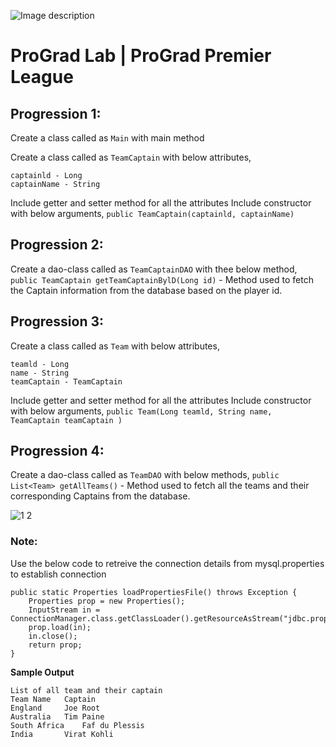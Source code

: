 ![Image description](https://i1.faceprep.in/ProGrad/face-logo-resized.png)

# ProGrad Lab | ProGrad Premier League


## Progression 1:

Create a class called as `Main` with main method

Create a class called as `TeamCaptain` with below attributes, 
```
captainld - Long 
captainName - String 
```
Include getter and setter method for all the attributes 
Include constructor with below arguments, 
`public TeamCaptain(captainld, captainName)` 


## Progression 2:

Create a dao-class called as `TeamCaptainDAO` with thee below method, 
`public TeamCaptain getTeamCaptainBylD(Long id)` - Method used to fetch the Captain information from the database based on the player id. 


## Progression 3:

Create a class called as `Team` with below attributes, 
```
teamld - Long 
name - String 
teamCaptain - TeamCaptain 
```
Include getter and setter method for all the attributes Include constructor with below arguments, 
`public Team(Long teamld, String name, TeamCaptain teamCaptain )`


## Progression 4:

Create a dao-class called as `TeamDAO` with below methods, 
`public List<Team> getAllTeams()` - Method used to fetch all the teams and their corresponding Captains from the database. 


![1 2](https://user-images.githubusercontent.com/61002120/76416050-5807d380-63c0-11ea-8d52-9e8750e800f9.png)


### Note:

Use the below code to retreive the connection details from mysql.properties to establish connection
```
public static Properties loadPropertiesFile() throws Exception {
	Properties prop = new Properties();	
	InputStream in = ConnectionManager.class.getClassLoader().getResourceAsStream("jdbc.properties");
	prop.load(in);
	in.close(); 
	return prop;
}
```    
**Sample Output**
```
List of all team and their captain 
Team Name 	Captain 
England 	Joe Root 
Australia 	Tim Paine
South Africa	Faf du Plessis 
India 		Virat Kohli
```
